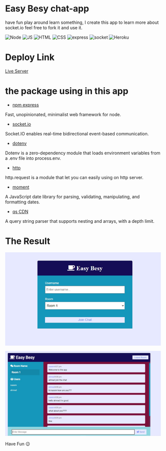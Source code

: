 # Easy Besy chat-app

have fun play around learn something, I create this app to learn more about socket.io feel free to fork it and use it.

![Node](https://img.shields.io/badge/Developer-Node-informational?style=flat&logo=NPM&logoColor=white&color=025800)
![JS](https://img.shields.io/badge/Developer-JavaScript-informational?style=flat&logo=javascript&logoColor=yellow&color=f7df1c)
![HTML](https://img.shields.io/badge/Developer-HTML-informational?style=flat&logo=html5&logoColor=red&color=dc4a27)
![CSS](https://img.shields.io/badge/Developer-CSS-informational?style=flat&logo=CSS3&logoColor=264bdc&color=264bdc)
![express](https://img.shields.io/badge/Developer-ExpressJS-informational?style=flat&logo=Express&logoColor=black&color=black)
![socket](https://img.shields.io/badge/⚡Developer-Socket.io-informational?style=flat&logoColor=white&color=black)
![Heroku](https://img.shields.io/badge/heroku-%23430098.svg?style=for-the-badge&logo=heroku&logoColor=white)

# Deploy Link

[Live Server](https://chats-apps-test.herokuapp.com/chat.html?username=naeem&room=Room+1)

# the package using in this app

* [npm express](https://www.npmjs.com/package/express)

Fast, unopinionated, minimalist web framework for node.

* [socket.io](https://www.npmjs.com/package/socket.io)

Socket.IO enables real-time bidirectional event-based communication.

* [dotenv](https://www.npmjs.com/package/dotenv)

Dotenv is a zero-dependency module that loads environment variables from a .env file into process.env.

* [http](https://www.npmjs.com/package/http.request)
  
http.request is a module that let you can easily using on http server.

* [moment](https://www.npmjs.com/package/moment)

A JavaScript date library for parsing, validating, manipulating, and formatting dates.

* [qs CDN](https://www.jsdelivr.com/package/npm/qs)

A query string parser that supports nesting and arrays, with a depth limit.

# The Result

![chatapp](/public/image/easybesy.jpg)

![chatapp](/public/image/easybesy1.jpg)

Have Fun 😉